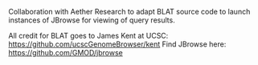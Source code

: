 Collaboration with Aether Research to adapt BLAT source code to launch instances of JBrowse for viewing of query results.

All credit for BLAT goes to James Kent at UCSC: https://github.com/ucscGenomeBrowser/kent
Find JBrowse here: https://github.com/GMOD/jbrowse
